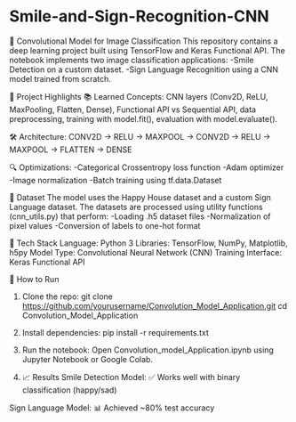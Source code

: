 # Smile-and-Sign-Recognition-CNN
📘 Convolutional Model for Image Classification
This repository contains a deep learning project built using TensorFlow and Keras Functional API. The notebook implements two image classification applications:
-Smile Detection on a custom dataset.
-Sign Language Recognition using a CNN model trained from scratch.

🧠 Project Highlights
📚 Learned Concepts: CNN layers (Conv2D, ReLU, MaxPooling, Flatten, Dense), Functional API vs Sequential API, data preprocessing, training with model.fit(), evaluation with model.evaluate().

🛠️ Architecture:
CONV2D -> RELU -> MAXPOOL -> CONV2D -> RELU -> MAXPOOL -> FLATTEN -> DENSE

🔍 Optimizations:
-Categorical Crossentropy loss function
-Adam optimizer
-Image normalization
-Batch training using tf.data.Dataset

🧪 Dataset
The model uses the Happy House dataset and a custom Sign Language dataset. The datasets are processed using utility functions (cnn_utils.py) that perform:
-Loading .h5 dataset files
-Normalization of pixel values
-Conversion of labels to one-hot format

🧰 Tech Stack
Language: Python 3
Libraries: TensorFlow, NumPy, Matplotlib, h5py
Model Type: Convolutional Neural Network (CNN)
Training Interface: Keras Functional API

🚀 How to Run
1. Clone the repo:
   git clone https://github.com/yourusername/Convolution_Model_Application.git
   cd Convolution_Model_Application
   
2. Install dependencies:
   pip install -r requirements.txt

3. Run the notebook: Open Convolution_model_Application.ipynb using Jupyter Notebook or Google Colab.

4. 📈 Results
Smile Detection Model: ✅ Works well with binary classification (happy/sad)

Sign Language Model: 📊 Achieved ~80% test accuracy


